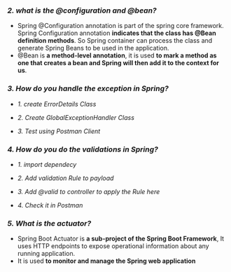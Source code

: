 ﻿### _2. what is the @configuration and @bean?_

- Spring @Configuration annotation is part of the spring core framework. Spring Configuration annotation **indicates that the class has @Bean definition methods**. So Spring container can process the class and generate Spring Beans to be used in the application.
- @Bean is **a method-level annotation**, it is used **to mark a method as one that creates a bean and Spring will then add it to the context for us**.

### _3. How do you handle the exception in Spring?_

- _1. create ErrorDetails Class_

- _2. Create GlobalExceptionHandler Class_

- _3. Test using Postman Client_
### _4. How do you do the validations in Spring?_

- _1. import dependecy_

- _2. Add validation_ _Rule_ _to payload_

- _3. Add_ _@valid_ _to controller to_ _apply the Rule_ _here_

- _4. Check it in Postman_

### _5. What is the actuator?_

- Spring Boot Actuator is **a sub-project of the Spring Boot Framework**, It uses HTTP endpoints to expose operational information about any running application. 
- It is used **to monitor and manage the Spring web application**
